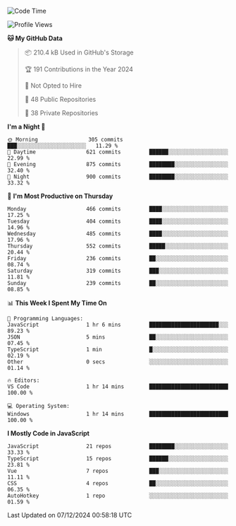 <!--START_SECTION:waka-->
![Code Time](http://img.shields.io/badge/Code%20Time-874%20hrs%2044%20mins-blue)

![Profile Views](http://img.shields.io/badge/Profile%20Views-0-blue)

**🐱 My GitHub Data** 

> 📦 210.4 kB Used in GitHub's Storage 
 > 
> 🏆 191 Contributions in the Year 2024
 > 
> 🚫 Not Opted to Hire
 > 
> 📜 48 Public Repositories 
 > 
> 🔑 38 Private Repositories 
 > 
**I'm a Night 🦉** 

```text
🌞 Morning                305 commits         ███░░░░░░░░░░░░░░░░░░░░░░   11.29 % 
🌆 Daytime                621 commits         ██████░░░░░░░░░░░░░░░░░░░   22.99 % 
🌃 Evening                875 commits         ████████░░░░░░░░░░░░░░░░░   32.40 % 
🌙 Night                  900 commits         ████████░░░░░░░░░░░░░░░░░   33.32 % 
```
📅 **I'm Most Productive on Thursday** 

```text
Monday                   466 commits         ████░░░░░░░░░░░░░░░░░░░░░   17.25 % 
Tuesday                  404 commits         ████░░░░░░░░░░░░░░░░░░░░░   14.96 % 
Wednesday                485 commits         ████░░░░░░░░░░░░░░░░░░░░░   17.96 % 
Thursday                 552 commits         █████░░░░░░░░░░░░░░░░░░░░   20.44 % 
Friday                   236 commits         ██░░░░░░░░░░░░░░░░░░░░░░░   08.74 % 
Saturday                 319 commits         ███░░░░░░░░░░░░░░░░░░░░░░   11.81 % 
Sunday                   239 commits         ██░░░░░░░░░░░░░░░░░░░░░░░   08.85 % 
```


📊 **This Week I Spent My Time On** 

```text
💬 Programming Languages: 
JavaScript               1 hr 6 mins         ██████████████████████░░░   89.23 % 
JSON                     5 mins              ██░░░░░░░░░░░░░░░░░░░░░░░   07.45 % 
TypeScript               1 min               █░░░░░░░░░░░░░░░░░░░░░░░░   02.19 % 
Other                    0 secs              ░░░░░░░░░░░░░░░░░░░░░░░░░   01.14 % 

🔥 Editors: 
VS Code                  1 hr 14 mins        █████████████████████████   100.00 % 

💻 Operating System: 
Windows                  1 hr 14 mins        █████████████████████████   100.00 % 
```

**I Mostly Code in JavaScript** 

```text
JavaScript               21 repos            ████████░░░░░░░░░░░░░░░░░   33.33 % 
TypeScript               15 repos            ██████░░░░░░░░░░░░░░░░░░░   23.81 % 
Vue                      7 repos             ███░░░░░░░░░░░░░░░░░░░░░░   11.11 % 
CSS                      4 repos             ██░░░░░░░░░░░░░░░░░░░░░░░   06.35 % 
AutoHotkey               1 repo              ░░░░░░░░░░░░░░░░░░░░░░░░░   01.59 % 
```




 Last Updated on 07/12/2024 00:58:18 UTC
<!--END_SECTION:waka-->
